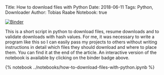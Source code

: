 Title: How to download files with Python
Date: 2018-06-11
Tags: Python, Downloader
Author: Tobias Raabe
Notebook: true

[![Binder](https://mybinder.org/badge.svg)](https://mybinder.org/v2/gh/tobiasraabe/tobiasraabe.github.io/sources?filepath=notebooks%2Fhow-to-download-files-with-python.ipynb)

This is a short script in python to download files, resume downloads and to
validate downloads with hash values. For me, it was necessary to write a
program like this so I can easily pass my projects to others without writing
instructions in detail which files they should download and where to place
them. You can find it at the end of the article. An interactive version of the
notebook is available by clicking on the binder badge above.

<!-- PELICAN_END_SUMMARY -->

{% notebook ../notebooks/how-to-download-files-with-python.ipynb %}
